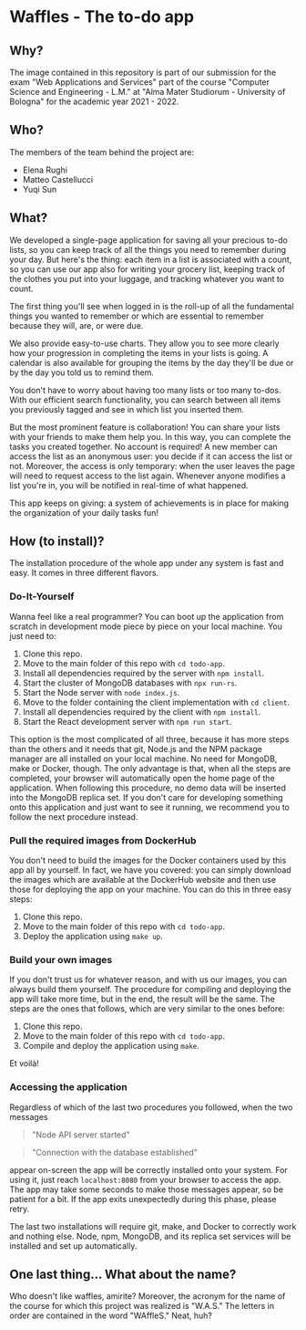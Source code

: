 # Waffles - The to-do app

## Why?

The image contained in this repository is part of our submission for the exam "Web Applications and Services" part of the course "Computer Science and Engineering - L.M." at "Alma Mater Studiorum - University of Bologna" for the academic year 2021 - 2022.

## Who?

The members of the team behind the project are:

* Elena Rughi
* Matteo Castellucci
* Yuqi Sun

## What?

We developed a single-page application for saving all your precious to-do lists, so you can keep track of all the things you need to remember during your day. But here's the thing: each item in a list is associated with a count, so you can use our app also for writing your grocery list, keeping track of the clothes you put into your luggage, and tracking whatever you want to count.

The first thing you'll see when logged in is the roll-up of all the fundamental things you wanted to remember or which are essential to remember because they will, are, or were due.

We also provide easy-to-use charts. They allow you to see more clearly how your progression in completing the items in your lists is going. A calendar is also available for grouping the items by the day they'll be due or by the day you told us to remind them.

You don't have to worry about having too many lists or too many to-dos. With our efficient search functionality, you can search between all items you previously tagged and see in which list you inserted them.

But the most prominent feature is collaboration! You can share your lists with your friends to make them help you. In this way, you can complete the tasks you created together. No account is required! A new member can access the list as an anonymous user: you decide if it can access the list or not. Moreover, the access is only temporary: when the user leaves the page will need to request access to the list again.
Whenever anyone modifies a list you're in, you will be notified in real-time of what happened.

This app keeps on giving: a system of achievements is in place for making the organization of your daily tasks fun!

## How (to install)?

The installation procedure of the whole app under any system is fast and easy. It comes in three different flavors.

### Do-It-Yourself

Wanna feel like a real programmer? You can boot up the application from scratch in development mode piece by piece on your local machine. You just need to:

1. Clone this repo.
2. Move to the main folder of this repo with ```cd todo-app```.
3. Install all dependencies required by the server with ```npm install```.
4. Start the cluster of MongoDB databases with ```npx run-rs```.
5. Start the Node server with ```node index.js```.
6. Move to the folder containing the client implementation with ```cd client```.
7. Install all dependencies required by the client with ```npm install```.
8. Start the React development server with ```npm run start```.

This option is the most complicated of all three, because it has more steps than the others and it needs that git, Node.js and the NPM package manager are all installed on your local machine. No need for MongoDB, make or Docker, though. The only advantage is that, when all the steps are completed, your browser will automatically open the home page of the application. When following this procedure, no demo data will be inserted into the MongoDB replica set. If you don't care for developing something onto this application and just want to see it running, we recommend you to follow the next procedure instead.

### Pull the required images from DockerHub

You don't need to build the images for the Docker containers used by this app all by yourself. In fact, we have you covered: you can simply download the images which are available at the DockerHub website and then use those for deploying the app on your machine. You can do this in three easy steps:

1. Clone this repo.
2. Move to the main folder of this repo with ```cd todo-app```.
3. Deploy the application using ```make up```.

### Build your own images

If you don't trust us for whatever reason, and with us our images, you can always build them yourself. The procedure for compiling and deploying the app will take more time, but in the end, the result will be the same. The steps are the ones that follows, which are very similar to the ones before:

1. Clone this repo.
2. Move to the main folder of this repo with ```cd todo-app```.
3. Compile and deploy the application using ```make```.

Et voilà! 

### Accessing the application

Regardless of which of the last two procedures you followed, when the two messages

> "Node API server started"

> "Connection with the database established"

appear on-screen the app will be correctly installed onto your system. For using it, just reach ``` localhost:8080 ``` from your browser to access the app. The app may take some seconds to make those messages appear, so be patient for a bit. If the app exits unexpectedly during this phase, please retry.

The last two installations will require git, make, and Docker to correctly work and nothing else. Node, npm, MongoDB, and its replica set services will be installed and set up automatically.

## One last thing... What about the name?

Who doesn't like waffles, amirite? Moreover, the acronym for the name of the course for which this project was realized is "W.A.S." The letters in order are contained in the word "WAffleS." Neat, huh?
